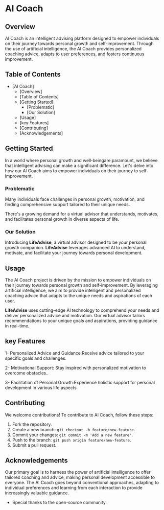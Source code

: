 
# AI Coach

## Overview

AI Coach is an intelligent advising platform designed to empower individuals on their journey towards personal growth and self-improvement.
Through the use of artificial intelligence, the AI Coach provides personalized coaching advice, adapts to user preferences, and fosters continuous improvement.

## Table of Contents

- [AI Coach]
  - [Overview]
  - [Table of Contents]
  - [Getting Started]
    - [Problematic]
    - [Our Solution]
  - [Usage]
  - [key Features]
  - [Contributing]
  - [Acknowledgements]
## Getting Started
In a world where personal growth and well-beingare paramount, we believe that intelligent advising can make a significant difference.
Let's delve into how our AI Coach aims to empower individuals on their journey to self-improvement.

### Problematic

Many individuals face challenges in personal growth, motivation, and finding comprehensive support tailored to their unique needs.

There's a growing demand for a virtual advisor that understands, motivates, and facilitates personal growth in diverse aspects of life.

### Our Solution

Introducing **LifeAdvise**, a virtual advisor designed to be your personal growth companion.
**LifeAdvise** leverages advanced AI to understand, motivate, and facilitate your journey towards personal development.

## Usage

The AI Coach project is driven by the mission to empower individuals on their journey towards personal growth and self-improvement.
By leveraging artificial intelligence, we aim to provide intelligent and personalized coaching advice that adapts to the unique needs and
aspirations of each user.

**LifeAdvise** uses cutting-edge AI technology to comprehend your needs and deliver personalized advice and motivation.
Our virtual advisor tailors recommendations to your unique goals and aspirations, providing guidance in real-time.

## key Features

1- Personalized Advice and Guidance:Receive advice tailored to your specific goals and challenges.

2- Motivational Support: Stay inspired with personalized motivation to overcome obstacles..

3- Facilitation of Personal Growth:Experience holistic support for personal development in various life aspects

## Contributing

We welcome contributions! To contribute to AI Coach, follow these steps:

1. Fork the repository.
2. Create a new branch: `git checkout -b feature/new-feature`.
3. Commit your changes: `git commit -m 'Add a new feature'`.
4. Push to the branch: `git push origin feature/new-feature`.
5. Submit a pull request.

## Acknowledgements

Our primary goal is to harness the power of artificial intelligence to
offer tailored coaching and advice, making personal development
accessible to everyone. The AI Coach goes beyond conventional
approaches, adapting to individual preferences and learning from
each interaction to provide increasingly valuable guidance.

- Special thanks to the open-source community.


